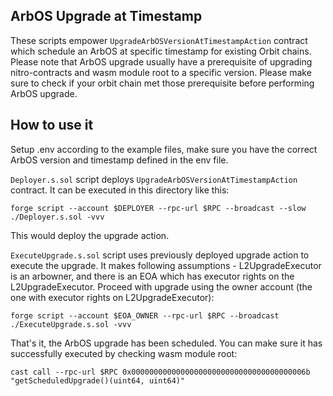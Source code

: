## ArbOS Upgrade at Timestamp
These scripts empower `UpgradeArbOSVersionAtTimestampAction` contract which schedule an ArbOS at specific timestamp for existing Orbit chains. Please note that ArbOS upgrade usually have a prerequisite of upgrading nitro-contracts and wasm module root to a specific version. Please make sure to check if your orbit chain met those prerequisite before performing ArbOS upgrade.

## How to use it
Setup .env according to the example files, make sure you have the correct ArbOS version and timestamp defined in the env file.

`Deployer.s.sol` script deploys `UpgradeArbOSVersionAtTimestampAction` contract. It can be executed in this directory like this:
```
forge script --account $DEPLOYER --rpc-url $RPC --broadcast --slow ./Deployer.s.sol -vvv
```

This would deploy the upgrade action.

`ExecuteUpgrade.s.sol` script uses previously deployed upgrade action to execute the upgrade. It makes following assumptions - L2UpgradeExecutor is an arbowner, and there is an EOA which has executor rights on the L2UpgradeExecutor. Proceed with upgrade using the owner account (the one with executor rights on L2UpgradeExecutor):
```
forge script --account $EOA_OWNER --rpc-url $RPC --broadcast ./ExecuteUpgrade.s.sol -vvv
```

That's it, the ArbOS upgrade has been scheduled. You can make sure it has successfully executed by checking wasm module root:
```
cast call --rpc-url $RPC 0x000000000000000000000000000000000000006b "getScheduledUpgrade()(uint64, uint64)"
```